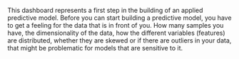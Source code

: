 This dashboard represents a first step in the building of an applied 
predictive model. Before you can start building a predictive model, you 
have to get a feeling for the data that is in front of you. How many samples you have,
the dimensionality of the data, how the different variables (features) are distributed,
whether they are skewed or if there are outliers in your data, that might be
problematic for models that are sensitive to it.